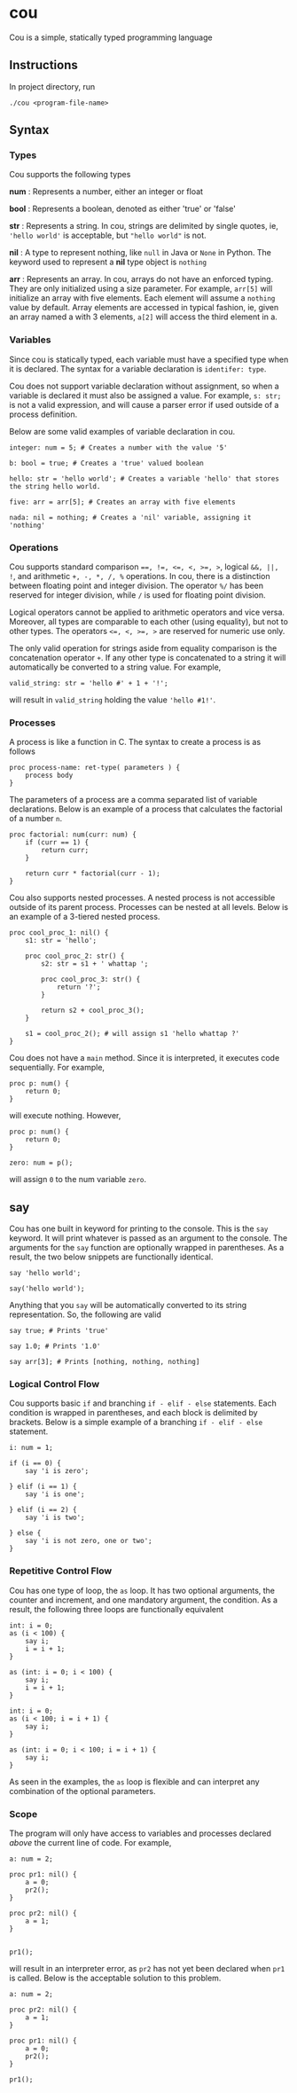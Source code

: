 # cou

Cou is a simple, statically typed programming language

## Instructions

In project directory, run
```
./cou <program-file-name>
```

## Syntax

### Types

Cou supports the following types

**num** : Represents a number, either an integer or float

**bool** : Represents a boolean, denoted as either 'true' or 'false'

**str** : Represents a string. In cou, strings are delimited by single quotes, ie, ```'hello world'``` is acceptable, but ```"hello world"``` is not.

**nil** : A type to represent nothing, like ```null``` in Java or ```None``` in Python. The keyword used to represent a **nil** type object is ```nothing```

**arr** : Represents an array. In cou, arrays do not have an enforced typing. They are only initialized using a size parameter. For example, ```arr[5]``` will initialize an array with five elements. Each element will assume a ```nothing``` value by default.
Array elements are accessed in typical fashion, ie, given an array named a with 3 elements, ```a[2]``` will access the third element in a.

### Variables

Since cou is statically typed, each variable must have a specified type when it is declared. The syntax for a variable declaration is ```identifer: type```.

Cou does not support variable declaration without assignment, so when a variable is declared it must also be assigned a value. For example, ```s: str;``` is not a valid expression, and will cause a parser error if used outside of a process definition.

Below are some valid examples of variable declaration in cou.

```
integer: num = 5; # Creates a number with the value '5'
```

```
b: bool = true; # Creates a 'true' valued boolean
```

```
hello: str = 'hello world'; # Creates a variable 'hello' that stores the string hello world.
```

```
five: arr = arr[5]; # Creates an array with five elements
```

```
nada: nil = nothing; # Creates a 'nil' variable, assigning it 'nothing'
```

### Operations

Cou supports standard comparison ```==, !=, <=, <, >=, >```, logical ```&&, ||, !```, and arithmetic ```+, -, *, /, %``` operations. In cou, there is a distinction between floating point and integer division. The operator ```%/``` has been reserved for integer division, while ```/``` is used for floating point division.

Logical operators cannot be applied to arithmetic operators and vice versa. Moreover, all types are comparable to each other (using equality), but not to other types. The operators ```<=, <, >=, >``` are reserved for numeric use only.

The only valid operation for strings aside from equality comparison is the concatenation operator ```+```. If any other type is concatenated to a string it will automatically be converted to a string value. For example,
```
valid_string: str = 'hello #' + 1 + '!';
```

will result in ```valid_string``` holding the value ```'hello #1!'```.

### Processes

A process is like a function in C. The syntax to create a process is as follows
```
proc process-name: ret-type( parameters ) {
    process body
}
```

The parameters of a process are a comma separated list of variable declarations. Below is an example of a process that calculates the factorial of a number ```n```.

```
proc factorial: num(curr: num) {
    if (curr == 1) {
        return curr;
    }

    return curr * factorial(curr - 1);
}
```

Cou also supports nested processes. A nested process is not accessible outside of its parent process. Processes can be nested at all levels. Below is an example of a 3-tiered nested process.

```
proc cool_proc_1: nil() {
    s1: str = 'hello';

    proc cool_proc_2: str() {
        s2: str = s1 + ' whattap ';

        proc cool_proc_3: str() {
            return '?';
        }

        return s2 + cool_proc_3();
    }

    s1 = cool_proc_2(); # will assign s1 'hello whattap ?'
}
```

Cou does not have a ```main``` method. Since it is interpreted, it executes code sequentially. For example,
```
proc p: num() {
    return 0;
}
```

will execute nothing. However,
```
proc p: num() {
    return 0;
}

zero: num = p();
```

will assign ```0``` to the num variable ```zero```.

## say

Cou has one built in keyword for printing to the console. This is the ```say``` keyword. It will print whatever is passed as an argument to the console. The arguments for the ```say``` function are optionally wrapped in parentheses. As a result, the two below snippets are functionally identical.
```
say 'hello world';

say('hello world');
```

Anything that you ```say``` will be automatically converted to its string representation. So, the following are valid
```
say true; # Prints 'true'

say 1.0; # Prints '1.0'

say arr[3]; # Prints [nothing, nothing, nothing]
```

### Logical Control Flow

Cou supports basic ```if``` and branching ```if - elif - else``` statements. Each condition is wrapped in parentheses, and each block is delimited by brackets. Below is a simple example of a branching ```if - elif - else``` statement.
```
i: num = 1;

if (i == 0) {
    say 'i is zero';

} elif (i == 1) {
    say 'i is one';

} elif (i == 2) {
    say 'i is two';

} else {
    say 'i is not zero, one or two';
}
```

### Repetitive Control Flow

Cou has one type of loop, the ```as``` loop. It has two optional arguments, the counter and increment, and one mandatory argument, the condition. As a result, the following three loops are functionally equivalent
```
int: i = 0;
as (i < 100) {
    say i;
    i = i + 1;
}
```

```
as (int: i = 0; i < 100) {
    say i;
    i = i + 1;
}
```

```
int: i = 0;
as (i < 100; i = i + 1) {
    say i;
}
```

```
as (int: i = 0; i < 100; i = i + 1) {
    say i;
}
```

As seen in the examples, the ```as``` loop is flexible and can interpret any combination of the optional parameters.

### Scope

The program will only have access to variables and processes declared *above* the current line of code. For example,

```
a: num = 2;

proc pr1: nil() {
    a = 0;
    pr2();
}

proc pr2: nil() {
    a = 1;
}


pr1();
```

will result in an interpreter error, as ```pr2``` has not yet been declared when ```pr1``` is called. Below is the acceptable solution to this problem.

```
a: num = 2;

proc pr2: nil() {
    a = 1;
}

proc pr1: nil() {
    a = 0;
    pr2();
}

pr1();
```
